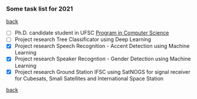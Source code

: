 ### Some task list for 2021

[back](./)

- [ ] Ph.D. candidate student in UFSC [Program in Computer Science](https://ppgcc.ufsc.br/?lang=en)
- [ ] Project research Tree Classificator using Deep Learning
- [x] Project research Speech Recognition - Accent Detection using Machine Learning
- [x] Project research Speaker Recogntion - Gender Detection using Machine Learning
- [x] Project research Ground Station IFSC using SatNOGS for signal receiver for Cubesats, Small Satellites and International Space Station

[back](./)
